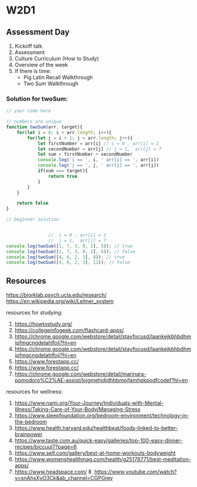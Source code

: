 # W2D1

## Assessment Day

1. Kickoff talk
2. Assessment
3. Culture Curriculum (How to Study)
4. Overview of the week
5. If there is time:
    - Pig Latin Recall Walkthrough
    - Two Sum Walkthrough


### Solution for twoSum:

```js
// your code here

// numbers are unique
function twoSum(arr, target){
	for(let i = 0; i < arr.length; i++){
		for(let j = i + 1; j < arr.length; j++){
			let firstNumber = arr[i] // i = 0 , arr[i] = 1
            let secondNumber = arr[j] // j = 1,  arr[j] = 7
            let sum = firstNumber + secondNumber
            console.log('i == ', i, ' arr[i] == ', arr[i])
			console.log('j == ', j, ' arr[j] == ', arr[j])
            if(sum === target){
				return true
			}
		}
	}

  	return false
}

// beginner solution


				//  i = 0 , arr[i] = 1
				//  j = 1,  arr[j] = 7
console.log(twoSum([1, 7, 3, 0, 2], 5)); // true
console.log(twoSum([1, 7, 3, 0, 2], 6)); // false
console.log(twoSum([4, 6, 2, 3], 8)); // true
console.log(twoSum([4, 6, 2, 3], 11)); // false
```

## Resources
https://bjorklab.psych.ucla.edu/research/
https://en.wikipedia.org/wiki/Leitner_system


resources for studying:

1. https://howtostudy.org/
2. https://collegeinfogeek.com/flashcard-apps/
3. https://chrome.google.com/webstore/detail/stayfocusd/laankejkbhbdhmipfmgcngdelahlfoji?hl=en
4. https://chrome.google.com/webstore/detail/stayfocusd/laankejkbhbdhmipfmgcngdelahlfoji?hl=en
5. https://www.forestapp.cc/
6. https://www.forestapp.cc/
7. https://chrome.google.com/webstore/detail/marinara-pomodoro%C2%AE-assist/lojgmehidjdhhbmpjfamhpkpodfcodef?hl=en

resources for wellness:
1. https://www.nami.org/Your-Journey/Individuals-with-Mental-Illness/Taking-Care-of-Your-Body/Managing-Stress
2. https://www.sleepfoundation.org/bedroom-environment/technology-in-the-bedroom
3. https://www.health.harvard.edu/healthbeat/foods-linked-to-better-brainpower
4. https://www.taste.com.au/quick-easy/galleries/top-100-easy-dinner-recipes/biccuul7?page=6
5. https://www.self.com/gallery/best-at-home-workouts-bodyweight
6. https://www.womenshealthmag.com/health/g25178771/best-meditation-apps/
7. https://www.headspace.com/
8 .https://www.youtube.com/watch?v=snAhsXyO3Ck&ab_channel=CGPGrey

